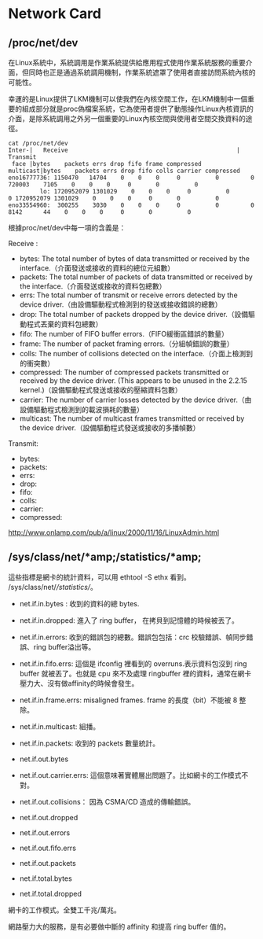 # Network Card

## /proc/net/dev

在Linux系統中，系統調用是作業系統提供給應用程式使用作業系統服務的重要介面，但同時也正是通過系統調用機制，作業系統遮罩了使用者直接訪問系統內核的可能性。

幸運的是Linux提供了LKM機制可以使我們在內核空間工作，在LKM機制中一個重要的組成部分就是proc偽檔案系統，它為使用者提供了動態操作Linux內核資訊的介面，是除系統調用之外另一個重要的Linux內核空間與使用者空間交換資料的途徑。

```
cat /proc/net/dev
Inter-|   Receive                                                |  Transmit
 face |bytes    packets errs drop fifo frame compressed multicast|bytes    packets errs drop fifo colls carrier compressed
eno16777736: 1150470   14704    0    0    0     0          0         0   720003    7105    0    0    0     0       0          0
         lo: 1720952079 1301029    0    0    0     0          0         0 1720952079 1301029    0    0    0     0       0          0
eno33554960:  300255    3030    0    0    0     0          0         0     8142      44    0    0    0     0       0          0
```

根據proc/net/dev中每一項的含義是：

Receive :

* bytes: The total number of bytes of data transmitted or received by the interface.（介面發送或接收的資料的總位元組數）
* packets: The total number of packets of data transmitted or received by the interface.（介面發送或接收的資料包總數）
* errs: The total number of transmit or receive errors detected by the device driver.（由設備驅動程式檢測到的發送或接收錯誤的總數）
* drop: The total number of packets dropped by the device driver.（設備驅動程式丟棄的資料包總數）
* fifo: The number of FIFO buffer errors.（FIFO緩衝區錯誤的數量）
* frame: The number of packet framing errors.（分組幀錯誤的數量）
* colls: The number of collisions detected on the interface.（介面上檢測到的衝突數）
* compressed: The number of compressed packets transmitted or received by the device driver. (This appears to be unused in the 2.2.15 kernel.)（設備驅動程式發送或接收的壓縮資料包數）
* carrier: The number of carrier losses detected by the device driver.（由設備驅動程式檢測到的載波損耗的數量）
* multicast: The number of multicast frames transmitted or received by the device driver.（設備驅動程式發送或接收的多播幀數）

Transmit:
* bytes:
* packets: 
* errs: 
* drop: 
* fifo: 
* colls: 
* carrier: 
* compressed: 

http://www.onlamp.com/pub/a/linux/2000/11/16/LinuxAdmin.html

## /sys/class/net/*amp;/statistics/*amp;

這些指標是網卡的統計資料，可以用 ethtool -S ethx 看到。
/sys/class/net/*/statistics/*。

* net.if.in.bytes : 收到的資料的總 bytes.

* net.if.in.dropped: 進入了 ring buffer， 在拷貝到記憶體的時候被丟了。

* net.if.in.errors: 收到的錯誤包的總數。錯誤包包括：crc 校驗錯誤、幀同步錯誤、ring buffer溢出等。

* net.if.in.fifo.errs: 這個是 ifconfig 裡看到的 overruns.表示資料包沒到 ring buffer 就被丟了。也就是 cpu 來不及處理 ringbuffer 裡的資料，通常在網卡壓力大、沒有做affinity的時候會發生。

* net.if.in.frame.errs: misaligned frames. frame 的長度（bit）不能被 8 整除。

* net.if.in.multicast: 組播。

* net.if.in.packets: 收到的 packets 數量統計。

* net.if.out.bytes

* net.if.out.carrier.errs: 這個意味著實體層出問題了。比如網卡的工作模式不對。

* net.if.out.collisions： 因為 CSMA/CD 造成的傳輸錯誤。

* net.if.out.dropped

* net.if.out.errors

* net.if.out.fifo.errs

* net.if.out.packets

* net.if.total.bytes

* net.if.total.dropped

網卡的工作模式。全雙工千兆/萬兆。

網路壓力大的服務，是有必要做中斷的 affinity 和提高 ring buffer 值的。
